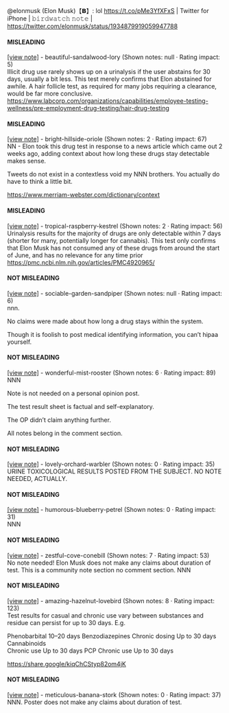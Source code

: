 @elonmusk (Elon Musk)【𝗕】: lol https://t.co/pMe3YfXFxS | Twitter for iPhone | 𝚋𝚒𝚛𝚍𝚠𝚊𝚝𝚌𝚑 𝚗𝚘𝚝𝚎 | https://twitter.com/elonmusk/status/1934879919059947788

#### MISLEADING

[[view note]](https://x.com/i/birdwatch/n/1935005841377120598) - beautiful-sandalwood-lory (Shown notes: null · Rating impact: 5)\
Illicit drug use rarely shows up on a urinalysis if the user abstains for 30 days, usually a bit less. This test merely confirms that Elon abstained for awhile. A hair follicle test, as required for many jobs requiring a clearance, would be far  more conclusive. https://www.labcorp.com/organizations/capabilities/employee-testing-wellness/pre-employment-drug-testing/hair-drug-testing

#### MISLEADING

[[view note]](https://x.com/i/birdwatch/n/1934989569075851766) - bright-hillside-oriole (Shown notes: 2 · Rating impact: 67)\
NN - Elon took this drug test in response to a news article which came out 2 weeks ago, adding context about how long these drugs stay detectable makes sense. 

Tweets do not exist in a contextless void my NNN brothers. You actually do have to think a little bit.

https://www.merriam-webster.com/dictionary/context

#### MISLEADING

[[view note]](https://x.com/i/birdwatch/n/1934886613852803142) - tropical-raspberry-kestrel (Shown notes: 2 · Rating impact: 56)\
Urinalysis results for the majority of drugs are only detectable within 7 days (shorter for many, potentially longer for cannabis). This test only confirms that Elon Musk has not consumed any of these drugs from around the start of June, and has no relevance for any time prior 
https://pmc.ncbi.nlm.nih.gov/articles/PMC4920965/

#### NOT MISLEADING

[[view note]](https://x.com/i/birdwatch/n/1935005584493093131) - sociable-garden-sandpiper (Shown notes: null · Rating impact: 6)\
nnn. 

No claims were made about how long a drug stays within the system. 

Though it is foolish to post medical identifying information, you can’t hipaa yourself. 

#### NOT MISLEADING

[[view note]](https://x.com/i/birdwatch/n/1934974416166801888) - wonderful-mist-rooster (Shown notes: 6 · Rating impact: 89)\
NNN 

Note is not needed on a personal opinion post.
 
The test result sheet is factual and self-explanatory.

The OP didn’t claim anything further. 

All notes belong in the comment section. 


#### NOT MISLEADING

[[view note]](https://x.com/i/birdwatch/n/1934933012958921202) - lovely-orchard-warbler (Shown notes: 0 · Rating impact: 35)\
URINE TOXICOLOGICAL RESULTS POSTED FROM THE SUBJECT. NO NOTE NEEDED, ACTUALLY.

#### NOT MISLEADING

[[view note]](https://x.com/i/birdwatch/n/1934898117167419634) - humorous-blueberry-petrel (Shown notes: 0 · Rating impact: 31)\
NNN

#### NOT MISLEADING

[[view note]](https://x.com/i/birdwatch/n/1934896815549059426) - zestful-cove-conebill (Shown notes: 7 · Rating impact: 53)\
No note needed! Elon Musk does not make any claims about duration of test. This is a community note section no comment section. NNN


#### NOT MISLEADING

[[view note]](https://x.com/i/birdwatch/n/1934892972350538215) - amazing-hazelnut-lovebird (Shown notes: 8 · Rating impact: 123)\
Test results for casual and chronic use vary between substances and residue can persist for up to 30 days. E.g.

Phenobarbital	10–20 days
Benzodiazepines	
  Chronic dosing	Up to 30 days
Cannabinoids	
  Chronic use	Up to 30 days
PCP	
  Chronic use	Up to 30 days

https://share.google/kiqChCStyp82om4jK

#### NOT MISLEADING

[[view note]](https://x.com/i/birdwatch/n/1934891169441567101) - meticulous-banana-stork (Shown notes: 0 · Rating impact: 37)\
NNN. Poster does not make any claims about duration of test. 
